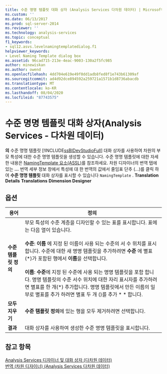 ```yaml
---
title: 수준 명명 템플릿 대화 상자 (Analysis Services 다차원 데이터) | Microsoft Docs
ms.custom: ''
ms.date: 06/13/2017
ms.prod: sql-server-2014
ms.reviewer: ''
ms.technology: analysis-services
ms.topic: conceptual
f1_keywords:
- sql12.asvs.levelnamingtemplatedialog.f1
helpviewer_keywords:
- Level Naming Template dialog box
ms.assetid: 96cad715-213e-4eac-9003-130a2f5fc985
author: minewiskan
ms.author: owend
ms.openlocfilehash: 4dd704e619e49f0dd1adb8fed8f1e743b61309af
ms.sourcegitcommit: ad4d92dce894592a259721a1571b1d8736abacdb
ms.translationtype: MT
ms.contentlocale: ko-KR
ms.lasthandoff: 08/04/2020
ms.locfileid: "87743575"
---
```

# <a name="level-naming-template-dialog-box-analysis-services---multidimensional-data"></a>수준 명명 템플릿 대화 상자(Analysis Services - 다차원 데이터)
  **의** 수준 명명 템플릿 [!INCLUDE[ssBIDevStudioFull](../includes/ssbidevstudiofull-md.md)] 대화 상자를 사용하여 차원의 부모 특성에 대한 수준 명명 템플릿을 생성할 수 있습니다. 수준 명명 템플릿에 대한 자세한 내용은 [NamingTemplate 요소&#40;ASSL&#41;](https://docs.microsoft.com/bi-reference/assl/properties/namingtemplate-element-assl)를 참조하세요. 차원 디자이너의 번역 탭에 있는 **...** 번역 세부 정보 창에서 특성에 대 한 번역의 값에서 줄임표 단추 (...)를 클릭 하 여 **수준 명명 템플릿** 대화 상자를 표시할 수 있습니다 `NamingTemplate` . **Translation Details** **Translations** **Dimension Designer**  
  
## <a name="options"></a>옵션  
  
|용어|정의|  
|----------|----------------|  
|**수준 템플릿 정의**|부모 특성의 수준 계층을 디자인할 수 있는 표를 표시합니다. 표에는 다음 열이 있습니다.<br /><br /> **수준**: **이름** 에 지정 된 이름이 사용 되는 수준의 서 수 위치를 표시 합니다. 수준에 대한 새 명명 템플릿을 추가하려면 **수준** 에 별표(\*)가 포함된 행에서 **이름**을 선택합니다.<br /><br /> **이름**: **수준**에 지정 된 수준에 사용 되는 명명 템플릿을 포함 합니다. 명명 템플릿의 수준 서수 위치에 대한 자리 표시자를 추가하려면 별표를 한 개(*) 추가합니다. 명명 템플릿에서 만든 이름의 일부로 별표를 추가 하려면 별표 두 개 ()를 추가 \* \* 합니다.|  
|**모두 지우기**|**수준 템플릿 정의**에 있는 행을 모두 제거하려면 선택합니다.|  
|**결과**|대화 상자를 사용하여 생성한 수준 명명 템플릿을 표시합니다.|  
  
## <a name="see-also"></a>참고 항목  
 [Analysis Services 디자이너 및 대화 상자 &#40;다차원 데이터&#41;](analysis-services-designers-and-dialog-boxes-multidimensional-data.md)   
 [번역 &#40;차원 디자이너&#41; &#40;Analysis Services 다차원 데이터&#41;](translations-dimension-designer-analysis-services-multidimensional-data.md)  
  
  
